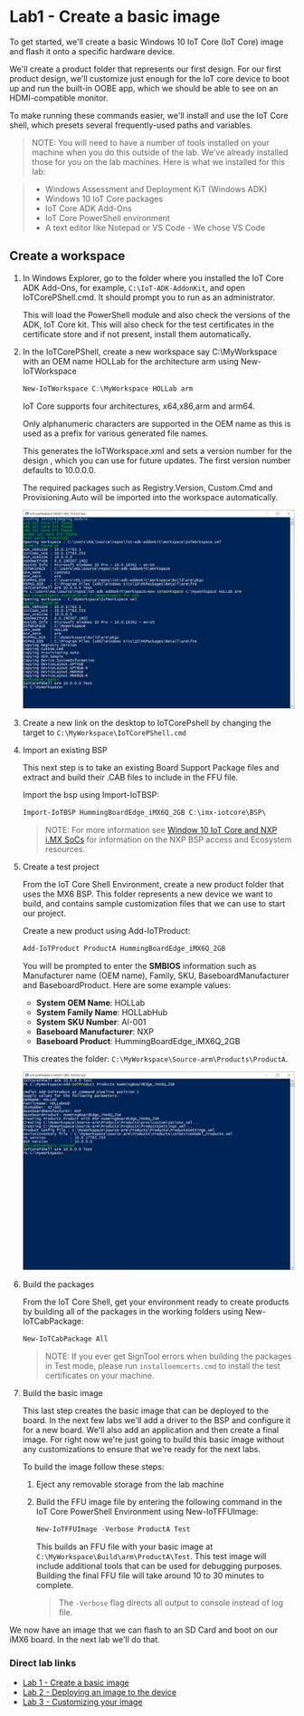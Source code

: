 # Lab1 - Create a basic image

To get started, we'll create a basic Windows 10 IoT Core (IoT Core) image and flash it onto a specific hardware device.

We'll create a product folder that represents our first design. For our first product design, we'll customize just enough for the IoT core device to boot up and run the built-in OOBE app, which we should be able to see on an HDMI-compatible monitor.

To make running these commands easier, we'll install and use the IoT Core shell, which presets several frequently-used paths and variables.

> NOTE: You will need to have a number of tools installed on your machine when you do this outside of the lab. We've already installed those for you on the lab machines. Here is what we installed for this lab:

>- Windows Assessment and Deployment KiT (Windows ADK)
>- Windows 10 IoT Core packages
>- IoT Core ADK Add-Ons
>- IoT Core PowerShell environment
>- A text editor like Notepad or VS Code - We chose VS Code

## Create a workspace

1. In Windows Explorer, go to the folder where you installed the IoT Core ADK Add-Ons, for example, `C:\IoT-ADK-AddonKit`, and open IoTCorePShell.cmd. It should prompt you to run as an administrator.

   This will load the PowerShell module and also check the versions of the ADK, IoT Core kit. This will also check for the test certificates in the certificate store and if not present, install them automatically.

2. In the IoTCorePShell, create a new workspace say C:\MyWorkspace with an OEM name HOLLab for the architecture arm using New-IoTWorkspace

   ```powershell
   New-IoTWorkspace C:\MyWorkspace HOLLab arm
   ```
   
   IoT Core supports four architectures, x64,x86,arm and arm64.
   
   Only alphanumeric characters are supported in the OEM name as this is used as a prefix for various generated file names.
   
   This generates the IoTWorkspace.xml and sets a version number for the design , which you can use for future updates. The first version number defaults to 10.0.0.0. 

   The required packages such as Registry.Version, Custom.Cmd and Provisioning.Auto will be imported into the workspace automatically.

   ![Provisioning the workspace](iotcorepshell1.png)

2. Create a new link on the desktop to IoTCorePshell by changing the target to `C:\MyWorkspace\IoTCorePShell.cmd`

3. Import an existing BSP

   This next step is to take an existing Board Support Package files and extract and build their .CAB files to include in the FFU file. 
   
   Import the bsp using Import-IoTBSP:

   ```powershell
   Import-IoTBSP HummingBoardEdge_iMX6Q_2GB C:\imx-iotcore\BSP\
   ```

   >NOTE: For more information see [Window 10 IoT Core and NXP i.MX SoCs](https://docs.microsoft.com/windows/iot-core/learn-about-hardware/iotnxp) for information on the NXP BSP access and Ecosystem resources.

4. Create a test project

   From the IoT Core Shell Environment, create a new product folder that uses the MX6 BSP. This folder represents a new device we want to build, and contains sample customization files that we can use to start our project. 
   
   Create a new product using Add-IoTProduct:

   ```powershell
   Add-IoTProduct ProductA HummingBoardEdge_iMX6Q_2GB
   ```

   You will be prompted to enter the **SMBIOS** information such as Manufacturer name (OEM name), Family, SKU, BaseboardManufacturer and BaseboardProduct. Here are some example values:

   - **System OEM Name**: HOLLab
   - **System Family Name**: HOLLabHub
   - **System SKU Number**: AI-001
   - **Baseboard Manufacturer**: NXP
   - **Baseboard Product**: HummingBoardEdge_iMX6Q_2GB
     
   This creates the folder: `C:\MyWorkspace\Source-arm\Products\ProductA`.

   ![Creating a new product](iotcorepshell2.png)

5. Build the packages

   From the IoT Core Shell, get your environment ready to create products by building all of the packages in the working folders using New-IoTCabPackage:

   ```powershell
   New-IoTCabPackage All
   ```

   >NOTE: If you ever get SignTool errors when building the packages in Test mode, please run `installoemcerts.cmd` to install the test certificates on your machine.

6. Build the basic image

   This last step creates the basic image that can be deployed to the board. In the next few labs we'll add a driver to the BSP and configure it for a new board. We'll also add an application and then create a final image. For right now we're just going to build this basic image without any customizations to ensure that we're ready for the next labs.

   To build the image follow these steps:

   1. Eject any removable storage from the lab machine
   2. Build the FFU image file by entering the following command in the IoT Core PowerShell Environment using New-IoTFFUImage:
      
      ```powershell
      New-IoTFFUImage -Verbose ProductA Test
      ```

      This builds an FFU file with your basic image at `C:\MyWorkspace\Build\arm\ProductA\Test`. This test image will include additional tools that can be used for debugging purposes. Building the final FFU file will take around 10 to 30 minutes to complete.
      
      > The `-Verbose` flag directs all output to console instead of log file.

We now have an image that we can flash to an SD Card and boot on our iMX6 board. In the next lab we'll do that.

### Direct lab links
- [Lab 1 - Create a basic image](https://github.com/TGoodhew/DenverHOL/blob/master/Labs/Lab1.md)
- [Lab 2 - Deploying an image to the device](https://github.com/TGoodhew/DenverHOL/blob/master/Labs/Lab2.md)
- [Lab 3 - Customizing your image](https://github.com/TGoodhew/DenverHOL/blob/master/Labs/Lab3.md)
